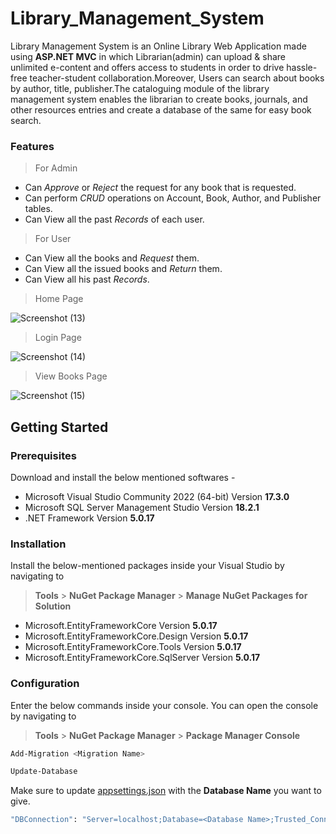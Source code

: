 # Library_Management_System
Library Management System is an Online Library Web Application made using **ASP.NET MVC** in which Librarian(admin) can upload & share unlimited e-content and offers access to students in order to drive hassle-free teacher-student collaboration.Moreover, Users can search about books by author, title, publisher.The cataloguing module of the library management system enables the librarian to create books, journals, and other resources entries and create a database of the same for easy book search.


### Features
> For Admin
 * Can *Approve* or *Reject* the request for any book that is requested.
 * Can perform *CRUD* operations on Account, Book, Author, and Publisher tables.
 * Can View all the past *Records* of each user.
> For User
* Can View all the books and *Request* them.
* Can View all the issued books and *Return* them.
* Can View all his past *Records*.

> Home Page

![Screenshot (13)](https://user-images.githubusercontent.com/46960431/185978364-dd81da16-f38a-4ccb-85aa-e6143fc1b2cd.png)

> Login Page

![Screenshot (14)](https://user-images.githubusercontent.com/109417065/184586807-bf4eaca1-b5dc-40aa-ad89-e5bf9b9aeda7.png)

> View Books Page

![Screenshot (15)](https://user-images.githubusercontent.com/109417065/184586844-1dd204b1-53ab-43dd-a9b3-246f185425a5.png)
## Getting Started
### Prerequisites
Download and install the below mentioned softwares -
* Microsoft Visual Studio Community 2022 (64-bit) Version **17.3.0**
* Microsoft SQL Server Management Studio Version **18.2.1**
* .NET Framework Version **5.0.17**

### Installation
Install the below-mentioned packages inside your Visual Studio by navigating to 
> **Tools** > **NuGet Package Manager** > **Manage NuGet Packages for Solution**

* Microsoft.EntityFrameworkCore Version **5.0.17**
* Microsoft.EntityFrameworkCore.Design Version **5.0.17**
* Microsoft.EntityFrameworkCore.Tools Version **5.0.17**
* Microsoft.EntityFrameworkCore.SqlServer Version **5.0.17**

### Configuration
Enter the below commands inside your console. You can open the console by navigating to
> **Tools** > **NuGet Package Manager** > **Package Manager Console**
```sh
Add-Migration <Migration Name>
```
```sh
Update-Database
```
Make sure to update [appsettings.json](https://github.com/KDI-pulkit/Library_Management_System/blob/master/LibraryManagementSystem/appsettings.json) with the **Database Name** you want to give.
```sh
"DBConnection": "Server=localhost;Database=<Database Name>;Trusted_Connection=True;"
```
